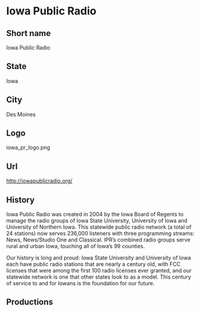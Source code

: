# Iowa Public Radio

## Short name

Iowa Public Radio

## State

Iowa

## City

Des Moines

## Logo

iowa\_pr\_logo.png

## Url

http://iowapublicradio.org/

## History

Iowa Public Radio was created in 2004 by the Iowa Board of Regents to manage
the radio groups of Iowa State University, University of Iowa and University 
of Northern Iowa.  This statewide public radio network (a total of 24 stations) 
now serves 236,000 listeners with three programming streams:  News, News/Studio 
One and Classical.  IPR’s combined radio groups serve rural and urban Iowa, 
touching all of Iowa’s 99 counties. 

Our history is long and proud:  Iowa State University and University of Iowa 
each have public radio stations that are nearly a century old, with FCC 
licenses that were among the first 100 radio licenses ever granted, and 
our statewide network is one that other states look to as a model.  This 
century of service to and for Iowans is the foundation for our future.


## Productions


